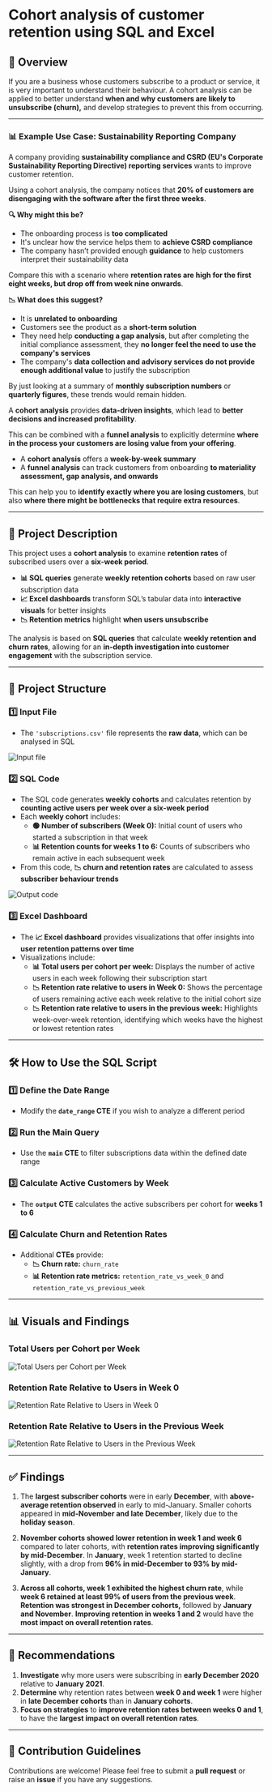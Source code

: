# Cohort analysis of customer retention using SQL and Excel

## 📌 Overview  

If you are a business whose customers subscribe to a product or service, it is very important to understand their behaviour. A cohort analysis can be applied to better understand **when and why customers are likely to unsubscribe (churn),** and develop strategies to prevent this from occurring.

---

### 📊 Example Use Case: Sustainability Reporting Company  

A company providing **sustainability compliance and CSRD (EU's Corporate Sustainability Reporting Directive) reporting services** wants to improve customer retention.

Using a cohort analysis, the company notices that **20% of customers are disengaging with the software after the first three weeks**.  

**🔍 Why might this be?**  
- The onboarding process is **too complicated**  
- It's unclear how the service helps them to **achieve CSRD compliance**  
- The company hasn’t provided enough **guidance** to help customers interpret their sustainability data  

Compare this with a scenario where **retention rates are high for the first eight weeks, but drop off from week nine onwards**.  

**📉 What does this suggest?**  
- It is **unrelated to onboarding**  
- Customers see the product as a **short-term solution**  
- They need help **conducting a gap analysis**, but after completing the initial compliance assessment, they **no longer feel the need to use the company's services**  
- The company's **data collection and advisory services do not provide enough additional value** to justify the subscription  

By just looking at a summary of **monthly subscription numbers** or **quarterly figures**, these trends would remain hidden.  

A **cohort analysis** provides **data-driven insights**, which lead to **better decisions and increased profitability**.

This can be combined with a **funnel analysis** to explicitly determine **where in the process your customers are losing value from your offering**.  

- A **cohort analysis** offers a **week-by-week summary**  
- A **funnel analysis** can track customers from onboarding **to materiality assessment, gap analysis, and onwards**  

This can help you to **identify exactly where you are losing customers**, but also **where there might be bottlenecks that require extra resources**.

---

## 📂 Project Description  

This project uses a **cohort analysis** to examine **retention rates** of subscribed users over a **six-week period**.  

- **📊 SQL queries** generate **weekly retention cohorts** based on raw user subscription data  
- **📈 Excel dashboards** transform SQL’s tabular data into **interactive visuals** for better insights  
- **📉 Retention metrics** highlight **when users unsubscribe**  

The analysis is based on **SQL queries** that calculate **weekly retention and churn rates**, allowing for an **in-depth investigation into customer engagement** with the subscription service.

---

## 📁 Project Structure  

### 1️⃣ **Input File**  
- The `'subscriptions.csv'` file represents the **raw data**, which can be analysed in SQL

![Input file](img/subscriptions_dataset.png)

### 2️⃣ **SQL Code**  
- The SQL code generates **weekly cohorts** and calculates retention by **counting active users per week over a six-week period**  
- Each **weekly cohort** includes:  
  - **🟢 Number of subscribers (Week 0):** Initial count of users who started a subscription in that week  
  - **📊 Retention counts for weeks 1 to 6:** Counts of subscribers who remain active in each subsequent week  
- From this code, **📉 churn and retention rates** are calculated to assess **subscriber behaviour trends**

![Output code](img/sql_screenshot.png)


### 3️⃣ **Excel Dashboard**  
- The **📈 Excel dashboard** provides visualizations that offer insights into **user retention patterns over time**  
- Visualizations include:  
  - **📊 Total users per cohort per week:** Displays the number of active users in each week following their subscription start  
  - **📉 Retention rate relative to users in Week 0:** Shows the percentage of users remaining active each week relative to the initial cohort size  
  - **📉 Retention rate relative to users in the previous week:** Highlights week-over-week retention, identifying which weeks have the highest or lowest retention rates  

---

## 🛠 How to Use the SQL Script  

### 1️⃣ **Define the Date Range**  
- Modify the **`date_range` CTE** if you wish to analyze a different period  

### 2️⃣ **Run the Main Query**  
- Use the **`main` CTE** to filter subscriptions data within the defined date range  

### 3️⃣ **Calculate Active Customers by Week**  
- The **`output` CTE** calculates the active subscribers per cohort for **weeks 1 to 6**  

### 4️⃣ **Calculate Churn and Retention Rates**  
- Additional **CTEs** provide:  
  - **📉 Churn rate:** `churn_rate`  
  - **📊 Retention rate metrics:** `retention_rate_vs_week_0` and `retention_rate_vs_previous_week`  

---

## 📊 Visuals and Findings  

### **Total Users per Cohort per Week**  
![Total Users per Cohort per Week](img/total_users_screenshot.png)  

### **Retention Rate Relative to Users in Week 0**  
![Retention Rate Relative to Users in Week 0](img/retention_rate_week_0_screenshot.png)  

### **Retention Rate Relative to Users in the Previous Week**  
![Retention Rate Relative to Users in the Previous Week](img/retention_rate_previous_week_screenshot.png)  

---

## ✅ Findings  

1. The **largest subscriber cohorts** were in early **December**, with **above-average retention observed** in early to mid-January. Smaller cohorts appeared in **mid-November and late December**, likely due to the **holiday season**.  

2. **November cohorts showed lower retention in week 1 and week 6** compared to later cohorts, with **retention rates improving significantly by mid-December**. In **January**, week 1 retention started to decline slightly, with a drop from **96% in mid-December to 93% by mid-January**.  

3. **Across all cohorts, week 1 exhibited the highest churn rate**, while **week 6 retained at least 99% of users from the previous week**. **Retention was strongest in December cohorts,** followed by **January and November**. **Improving retention in weeks 1 and 2** would have the **most impact on overall retention rates**.  

---

## 🎯 Recommendations  

1. **Investigate** why more users were subscribing in **early December 2020** relative to **January 2021**.  
2. **Determine** why retention rates between **week 0 and week 1** were higher in **late December cohorts** than in **January cohorts**.  
3. **Focus on strategies** to **improve retention rates between weeks 0 and 1**, to have the **largest impact on overall retention rates**.  

---

## 🤝 Contribution Guidelines  

Contributions are welcome! Please feel free to submit a **pull request** or raise an **issue** if you have any suggestions.
